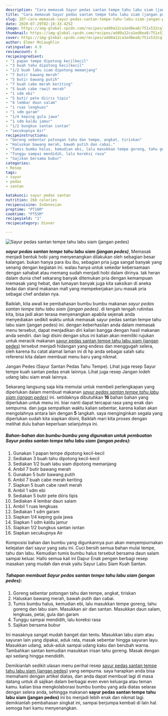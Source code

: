 ```yaml
---
description: "Cara memasak Sayur pedas santan tempe tahu labu siam (jangan pedes) yang enak"
title: "Cara memasak Sayur pedas santan tempe tahu labu siam (jangan pedes) yang enak"
slug: 287-cara-memasak-sayur-pedas-santan-tempe-tahu-labu-siam-jangan-pedes-yang-enak
date: 2020-07-29T02:10:33.425Z
image: https://img-global.cpcdn.com/recipes/add0a12ca1ed8ea8/751x532cq70/sayur-pedas-santan-tempe-tahu-labu-siam-jangan-pedes-foto-resep-utama.jpg
thumbnail: https://img-global.cpcdn.com/recipes/add0a12ca1ed8ea8/751x532cq70/sayur-pedas-santan-tempe-tahu-labu-siam-jangan-pedes-foto-resep-utama.jpg
cover: https://img-global.cpcdn.com/recipes/add0a12ca1ed8ea8/751x532cq70/sayur-pedas-santan-tempe-tahu-labu-siam-jangan-pedes-foto-resep-utama.jpg
author: Elmer McLaughlin
ratingvalue: 4.9
reviewcount: 6
recipeingredient:
- "1 papan tempe dipotong kecilkecil"
- "3 buah tahu dipotong kecilkecil"
- "1/2 buah labu siam dipotong memanjang"
- "7 butir bawang merah"
- "5 butir bawang putih"
- "7 buah cabe merah keriting"
- "5 buah cabe rawit merah"
- "1 sdm ebi"
- "5 butir pete diiris tipis"
- "4 lembar daun salam"
- "1 ruas lengkuas"
- "1 sdm garam"
- "1/4 keping gula jawa"
- "1 sdm kaldu jamur"
- "1/2 bungkus santan isntan"
- "secukupnya Air"
recipeinstructions:
- "Goreng sebentar potongan tahu dan tempe, angkat, tiriskan"
- "Haluskan bawang merah, bawah putih dan cabai."
- "Tumis bumbu halus, kemudian ebi, lalu masukkan tempe goreng, tahu goreng dan labu siam. Masukkan air dan santan. Masukkan daun salam, lengkuas, petai, gula dan garam"
- "Tunggu sampai mendidih, lalu koreksi rasa"
- "Sajikan bersama bubur"
categories:
- Resep
tags:
- sayur
- pedas
- santan

katakunci: sayur pedas santan 
nutrition: 268 calories
recipecuisine: Indonesian
preptime: "PT16M"
cooktime: "PT55M"
recipeyield: "1"
recipecategory: Dinner

---
```



![Sayur pedas santan tempe tahu labu siam (jangan pedes)](https://img-global.cpcdn.com/recipes/add0a12ca1ed8ea8/751x532cq70/sayur-pedas-santan-tempe-tahu-labu-siam-jangan-pedes-foto-resep-utama.jpg)

<b><i>sayur pedas santan tempe tahu labu siam (jangan pedes)</i></b>, Memasak menjadi bentuk hobi yang menyenangkan dilakukan oleh sebagian besar kalangan. bukan hanya para ibu ibu, sebagian pria juga sangat banyak yang senang dengan kegiatan ini. walau hanya untuk sekedar kebersamaan dengan sahabat atau memang sudah menjadi hobi dalam dirinya. tak heran dalam dunia chef sekarang banyak ditemukan pria dengan kemampuan memasak yang hebat, dan lumayan banyak juga kita saksikan di aneka kedai dan stand makanan mall yang mempekerjakan juru masak pria sebagai chef andalan nya.

Baiklah, kita awali ke pembahasan bumbu bumbu makanan <i>sayur pedas santan tempe tahu labu siam (jangan pedes)</i>. di tengah tengah rutinitas kita, bisa jadi akan terasa menyenangkan apabila sejenak anda menyediakan sedikit waktu untuk memasak sayur pedas santan tempe tahu labu siam (jangan pedes) ini. dengan keberhasilan anda dalam memasak menu tersebut, dapat menjadikan diri kalian bangga dengan hasil makanan anda sendiri. dan lagi disini dengan situs ini kalian akan memiliki rujukan untuk meracik makanan <u>sayur pedas santan tempe tahu labu siam (jangan pedes)</u> tersebut menjadi hidangan yang endess dan menggugah selera, oleh karena itu catat alamat laman ini di hp anda sebagai salah satu referensi kita dalam membuat menu baru yang nikmat.

Jangan Pedes (Sayur Santan Pedas Tahu Tempe). Lihat juga resep Sayur tempe kuah santan pedas enak lainnya. Lihat juga resep Jangan lodeh udang labu siam enak lainnya.


Sekarang langsung saja kita memulai untuk membeli perlengkapan yang diperlukan dalam membuat makanan <u><i>sayur pedas santan tempe tahu labu siam (jangan pedes)</i></u> ini. setidaknya dibutuhkan <b>16</b> bahan bahan yang diperlukan untuk menu ini. biar nanti dapat tercapai rasa yang enak dan sempurna. dan juga sempatkan waktu kalian sebentar, karena kalian akan mengolahnya antara lain dengan <b>5</b> langkah. saya menginginkan segala yang diperlukan sudah kita siapkan disini, Baiklah mari kita proses dengan melihat dulu bahan keperluan selanjutnya ini.

<!--inarticleads1-->

##### Bahan-bahan dan bumbu-bumbu yang digunakan untuk pembuatan Sayur pedas santan tempe tahu labu siam (jangan pedes):

1. Gunakan 1 papan tempe dipotong kecil-kecil
1. Sediakan 3 buah tahu dipotong kecil-kecil
1. Sediakan 1/2 buah labu siam dipotong memanjang
1. Ambil 7 butir bawang merah
1. Gunakan 5 butir bawang putih
1. Ambil 7 buah cabe merah keriting
1. Siapkan 5 buah cabe rawit merah
1. Ambil 1 sdm ebi
1. Sediakan 5 butir pete diiris tipis
1. Sediakan 4 lembar daun salam
1. Ambil 1 ruas lengkuas
1. Sediakan 1 sdm garam
1. Siapkan 1/4 keping gula jawa
1. Siapkan 1 sdm kaldu jamur
1. Siapkan 1/2 bungkus santan isntan
1. Siapkan secukupnya Air


Komposisi bahan dan bumbu yang digunkannya pun akan menyempurnakan kelejatan dari sayur yang satu ini. Cuci bersih semua bahan mulai tempe, tahu dan labu. Kemudian tumis bumbu halus tersebut bersama daun salam sampai keluar. Hallo semua kali ini Dapur Enak pengen berbagi resep masakan yang mudah dan enak yaitu Sayur Labu Siam Kuah Santan. 

<!--inarticleads2-->

##### Tahapan membuat Sayur pedas santan tempe tahu labu siam (jangan pedes):

1. Goreng sebentar potongan tahu dan tempe, angkat, tiriskan
1. Haluskan bawang merah, bawah putih dan cabai.
1. Tumis bumbu halus, kemudian ebi, lalu masukkan tempe goreng, tahu goreng dan labu siam. Masukkan air dan santan. Masukkan daun salam, lengkuas, petai, gula dan garam
1. Tunggu sampai mendidih, lalu koreksi rasa
1. Sajikan bersama bubur


Ini masaknya sangat mudah banget dan tentu. Masukkan labu siam atau sayuran lain yang dipakai, aduk rata, masak sebentar hingga sayuran layu. Masukkan udang, aduk-aduk sampai udang kaku dan berubah warna. Tambahkan santan kemudian masukkan irisan tahu goreng. Masak dengan api sedang hingga mendidih. 

Demikianlah sedikit ulasan menu perihal resep <u>sayur pedas santan tempe tahu labu siam (jangan pedes)</u> yang sempurna. saya harapkan anda bisa memahami dengan artikel diatas, dan anda dapat membuat lagi di masa datang untuk di sajikan dalam berbagai even even keluarga atau teman kamu. kalian bisa mengkolaborasi bumbu bumbu yang ada diatas selaras dengan selera anda, sehingga makanan <b>sayur pedas santan tempe tahu labu siam (jangan pedes)</b> ini bs menjadi lebih enak dan nikmat lagi. demikianlah pembahasan singkat ini, sampai berjumpa kembali di lain hal. semoga hari kamu menyenangkan.
